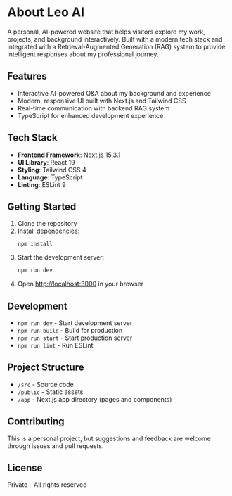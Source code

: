 # About Leo AI

A personal, AI-powered website that helps visitors explore my work, projects, and background interactively. Built with a modern tech stack and integrated with a Retrieval-Augmented Generation (RAG) system to provide intelligent responses about my professional journey.

## Features

- Interactive AI-powered Q&A about my background and experience
- Modern, responsive UI built with Next.js and Tailwind CSS
- Real-time communication with backend RAG system
- TypeScript for enhanced development experience

## Tech Stack

- **Frontend Framework**: Next.js 15.3.1
- **UI Library**: React 19
- **Styling**: Tailwind CSS 4
- **Language**: TypeScript
- **Linting**: ESLint 9

## Getting Started

1. Clone the repository
2. Install dependencies:
   ```bash
   npm install
   ```
3. Start the development server:
   ```bash
   npm run dev
   ```
4. Open [http://localhost:3000](http://localhost:3000) in your browser

## Development

- `npm run dev` - Start development server
- `npm run build` - Build for production
- `npm run start` - Start production server
- `npm run lint` - Run ESLint

## Project Structure

- `/src` - Source code
- `/public` - Static assets
- `/app` - Next.js app directory (pages and components)

## Contributing

This is a personal project, but suggestions and feedback are welcome through issues and pull requests.

## License

Private - All rights reserved
